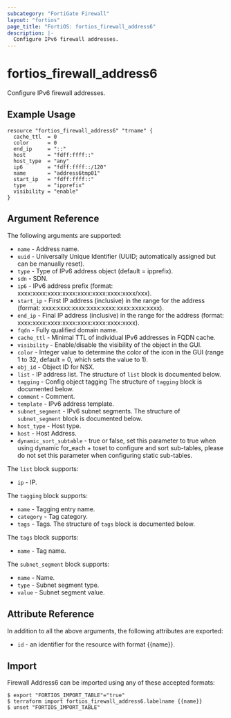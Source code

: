 ```yaml
---
subcategory: "FortiGate Firewall"
layout: "fortios"
page_title: "FortiOS: fortios_firewall_address6"
description: |-
  Configure IPv6 firewall addresses.
---
```


# fortios_firewall_address6
Configure IPv6 firewall addresses.

## Example Usage

```hcl
resource "fortios_firewall_address6" "trname" {
  cache_ttl  = 0
  color      = 0
  end_ip     = "::"
  host       = "fdff:ffff::"
  host_type  = "any"
  ip6        = "fdff:ffff::/120"
  name       = "address6tmp01"
  start_ip   = "fdff:ffff::"
  type       = "ipprefix"
  visibility = "enable"
}
```

## Argument Reference


The following arguments are supported:

* `name` - Address name.
* `uuid` - Universally Unique Identifier (UUID; automatically assigned but can be manually reset).
* `type` - Type of IPv6 address object (default = ipprefix).
* `sdn` - SDN.
* `ip6` - IPv6 address prefix (format: xxxx:xxxx:xxxx:xxxx:xxxx:xxxx:xxxx:xxxx/xxx).
* `start_ip` - First IP address (inclusive) in the range for the address (format: xxxx:xxxx:xxxx:xxxx:xxxx:xxxx:xxxx:xxxx).
* `end_ip` - Final IP address (inclusive) in the range for the address (format: xxxx:xxxx:xxxx:xxxx:xxxx:xxxx:xxxx:xxxx).
* `fqdn` - Fully qualified domain name.
* `cache_ttl` - Minimal TTL of individual IPv6 addresses in FQDN cache.
* `visibility` - Enable/disable the visibility of the object in the GUI.
* `color` - Integer value to determine the color of the icon in the GUI (range 1 to 32, default = 0, which sets the value to 1).
* `obj_id` - Object ID for NSX.
* `list` - IP address list. The structure of `list` block is documented below.
* `tagging` - Config object tagging The structure of `tagging` block is documented below.
* `comment` - Comment.
* `template` - IPv6 address template.
* `subnet_segment` - IPv6 subnet segments. The structure of `subnet_segment` block is documented below.
* `host_type` - Host type.
* `host` - Host Address.
* `dynamic_sort_subtable` - true or false, set this parameter to true when using dynamic for_each + toset to configure and sort sub-tables, please do not set this parameter when configuring static sub-tables.

The `list` block supports:

* `ip` - IP.

The `tagging` block supports:

* `name` - Tagging entry name.
* `category` - Tag category.
* `tags` - Tags. The structure of `tags` block is documented below.

The `tags` block supports:

* `name` - Tag name.

The `subnet_segment` block supports:

* `name` - Name.
* `type` - Subnet segment type.
* `value` - Subnet segment value.


## Attribute Reference

In addition to all the above arguments, the following attributes are exported:
* `id` - an identifier for the resource with format {{name}}.

## Import

Firewall Address6 can be imported using any of these accepted formats:
```
$ export "FORTIOS_IMPORT_TABLE"="true"
$ terraform import fortios_firewall_address6.labelname {{name}}
$ unset "FORTIOS_IMPORT_TABLE"
```
